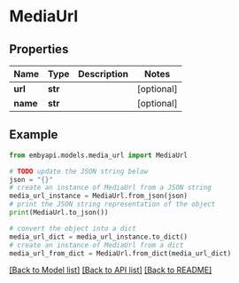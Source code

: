 # MediaUrl


## Properties

Name | Type | Description | Notes
------------ | ------------- | ------------- | -------------
**url** | **str** |  | [optional] 
**name** | **str** |  | [optional] 

## Example

```python
from embyapi.models.media_url import MediaUrl

# TODO update the JSON string below
json = "{}"
# create an instance of MediaUrl from a JSON string
media_url_instance = MediaUrl.from_json(json)
# print the JSON string representation of the object
print(MediaUrl.to_json())

# convert the object into a dict
media_url_dict = media_url_instance.to_dict()
# create an instance of MediaUrl from a dict
media_url_from_dict = MediaUrl.from_dict(media_url_dict)
```
[[Back to Model list]](../README.md#documentation-for-models) [[Back to API list]](../README.md#documentation-for-api-endpoints) [[Back to README]](../README.md)



